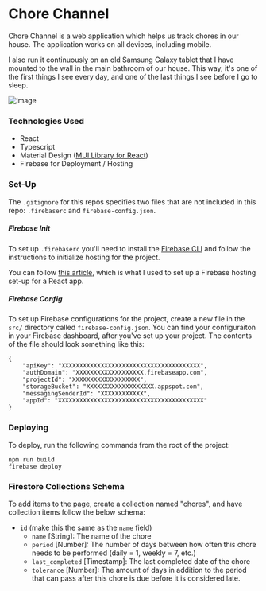 # Chore Channel

Chore Channel is a web application which helps us track chores in our house. The application works on all devices, including mobile.

I also run it continuously on an old Samsung Galaxy tablet that I have mounted to the wall in the main bathroom of our house. This way, it's one of the first things I see every day, and one of the last things I see before I go to sleep.

![image](https://user-images.githubusercontent.com/5017975/190917408-63a0921e-d7a4-4438-b9ff-40064ef7185d.png)

### Technologies Used
* React
* Typescript
* Material Design ([MUI Library for React](https://mui.com/))
* Firebase for Deployment / Hosting

### Set-Up
The `.gitignore` for this repos specifies two files that are not included in this repo: `.firebaserc` and `firebase-config.json`.

##### Firebase Init
To set up `.firebaserc` you'll need to install the [Firebase CLI](https://firebase.google.com/docs/cli) and follow the instructions to initialize hosting for the project.

You can follow [this article](https://hackernoon.com/how-to-deploy-a-react-application-with-firebase-hosting-p92m37b7), which is what I used to set up a Firebase hosting set-up for a React app.

##### Firebase Config
To set up Firebase configurations for the project, create a new file in the `src/` directory called `firebase-config.json`. You can find your configuraiton in your Firebase dashboard, after you've set up your project. The contents of the file should look something like this:
```
{
    "apiKey": "XXXXXXXXXXXXXXXXXXXXXXXXXXXXXXXXXXXXXXX",
    "authDomain": "XXXXXXXXXXXXXXXXXXX.firebaseapp.com",
    "projectId": "XXXXXXXXXXXXXXXXXXX",
    "storageBucket": "XXXXXXXXXXXXXXXXXXX.appspot.com",
    "messagingSenderId": "XXXXXXXXXXXX",
    "appId": "XXXXXXXXXXXXXXXXXXXXXXXXXXXXXXXXXXXXXXXXX"
}
```

### Deploying
To deploy, run the following commands from the root of the project:
```
npm run build
firebase deploy
```

### Firestore Collections Schema
To add items to the page, create a collection named "chores", and have collection items follow the below schema:

- `id` (make this the same as the `name` field)
  - `name` [String]: The name of the chore
  - `period` [Number]: The number of days between how often this chore needs to be performed (daily = 1, weekly = 7, etc.)
  - `last_completed` [Timestamp]: The last completed date of the chore
  - `tolerance` [Number]: The amount of days in addition to the period that can pass after this chore is due before it is considered late.

